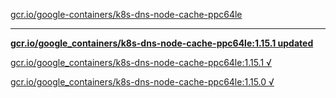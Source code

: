 [gcr.io/google-containers/k8s-dns-node-cache-ppc64le](https://hub.docker.com/r/sqeven/k8s-dns-node-cache-ppc64le/tags/) 

----
**[gcr.io/google_containers/k8s-dns-node-cache-ppc64le:1.15.1 updated](https://hub.docker.com/r/sqeven/k8s-dns-node-cache-ppc64le/tags/)**

[gcr.io/google_containers/k8s-dns-node-cache-ppc64le:1.15.1 √](https://hub.docker.com/r/sqeven/k8s-dns-node-cache-ppc64le/tags/)

[gcr.io/google_containers/k8s-dns-node-cache-ppc64le:1.15.0 √](https://hub.docker.com/r/sqeven/k8s-dns-node-cache-ppc64le/tags/)

